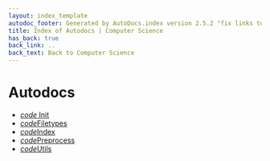 ```yaml
---
layout: index_template
autodoc_footer: Generated by AutoDocs.index version 2.5.2 "fix links to documents" ⓒ Starwort, 2020
title: Index of Autodocs | Computer Science
has_back: true
back_link: ..
back_text: Back to Computer Science
---
```


# **Autodocs**

- <a href='./__init__.py'><i title='PY file' class="material-icons">code</i>  Init  </a>
- <a href='./filetypes.py'><i title='PY file' class="material-icons">code</i>Filetypes</a>
- <a href='./index.py'><i title='PY file' class="material-icons">code</i>Index</a>
- <a href='./preprocess.py'><i title='PY file' class="material-icons">code</i>Preprocess</a>
- <a href='./utils.py'><i title='PY file' class="material-icons">code</i>Utils</a>
